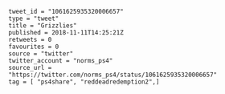 ```
tweet_id = "1061625935320006657"
type = "tweet"
title = "Grizzlies"
published = 2018-11-11T14:25:21Z
retweets = 0
favourites = 0
source = "twitter"
twitter_account = "norms_ps4"
source_url = "https://twitter.com/norms_ps4/status/1061625935320006657"
tag = [ "ps4share", "reddeadredemption2",]
```

<p class='image'><img src='https://mnf.m17s.net/2018/11/11/DrunKNyXcAAgzBL.jpg' alt=''></p>

